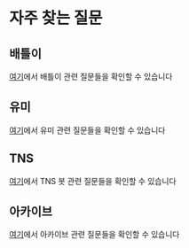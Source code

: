 # 자주 찾는 질문

## 배틀이
[여기](../battlebot/index.md)에서 배틀이 관련 질문들을 확인할 수 있습니다

## 유미
[여기](../umebot/index.md)에서 유미 관련 질문들을 확인할 수 있습니다

## TNS
[여기](../tnsbot/index.md)에서 TNS 봇 관련 질문들을 확인할 수 있습니다

## 아카이브
[여기](../archvie/index.md)에서 아카이브 관련 질문들을 확인할 수 있습니다